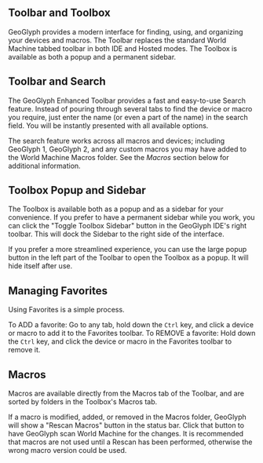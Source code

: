 ## Toolbar and Toolbox
GeoGlyph provides a modern interface for finding, using, and organizing your devices and macros. The Toolbar replaces the standard World Machine tabbed toolbar in both IDE and Hosted modes. The Toolbox is available as both a popup and a permanent sidebar.

## Toolbar and Search
The GeoGlyph Enhanced Toolbar provides a fast and easy-to-use Search feature. Instead of pouring through several tabs to find the device or macro you require, just enter the name (or even a part of the name) in the search field. You will be instantly presented with all available options.

The search feature works across all macros and devices; including GeoGlyph 1, GeoGlyph 2, and any custom macros you may have added to the World Machine Macros folder. See the *Macros* section below for additional information.

## Toolbox Popup and Sidebar
The Toolbox is available both as a popup and as a sidebar for your convenience. If you prefer to have a permanent sidebar while you work, you can click the "Toggle Toolbox Sidebar" button in the GeoGlyph IDE's right toolbar. This will dock the Sidebar to the right side of the interface.

If you prefer a more streamlined experience, you can use the large popup button in the left part of the Toolbar to open the Toolbox as a popup. It will hide itself after use.

## Managing Favorites
Using Favorites is a simple process.

To ADD a favorite: Go to any tab, hold down the `Ctrl` key, and click a device or macro to add it to the Favorites toolbar.
To REMOVE a favorite: Hold down the `Ctrl` key, and click the device or macro in the Favorites toolbar to remove it.

## Macros
Macros are available directly from the Macros tab of the Toolbar, and are sorted by folders in the Toolbox's Macros tab.

If a macro is modified, added, or removed in the Macros folder, GeoGlyph will show a "Rescan Macros" button in the status bar. Click that button to have GeoGlyph scan World Machine for the changes. It is recommended that macros are not used until a Rescan has been performed, otherwise the wrong macro version could be used.